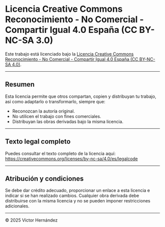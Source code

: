 # Licencia Creative Commons Reconocimiento - No Comercial - Compartir Igual 4.0 España (CC BY-NC-SA 3.0)

Este trabajo está licenciado bajo la [Licencia Creative Commons Reconocimiento - No Comercial - Compartir Igual 4.0 España (CC BY-NC-SA 4.0)](https://creativecommons.org/licenses/by-nc-sa/3.0/es/).

---

## Resumen

Esta licencia permite que otros compartan, copien y distribuyan tu trabajo, así como adaptarlo o transformarlo, siempre que:  

- Reconozcan la autoría original.  
- No utilicen el trabajo con fines comerciales.  
- Distribuyan las obras derivadas bajo la misma licencia.  

---

## Texto legal completo

Puedes consultar el texto completo de la licencia aquí:  
https://creativecommons.org/licenses/by-nc-sa/4.0/es/legalcode

---

## Atribución y condiciones

Se debe dar crédito adecuado, proporcionar un enlace a esta licencia e indicar si se han realizado cambios. Cualquier obra derivada debe distribuirse con la misma licencia y no se pueden imponer restricciones adicionales.

---

© 2025 Víctor Hernández

